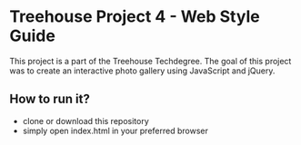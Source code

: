 # Treehouse Project 4 - Web Style Guide

This project is a part of the Treehouse Techdegree. The goal of this project was to create an interactive photo gallery using JavaScript and jQuery.

## How to run it?

- clone or download this repository
- simply open index.html in your preferred browser
